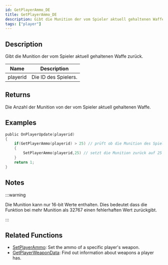 ```yaml
---
id: GetPlayerAmmo_DE
title: GetPlayerAmmo_DE
description: Gibt die Munition der vom Spieler aktuell gehaltenen Waffe zurück.
tags: ["player"]
---
```


## Description

Gibt die Munition der vom Spieler aktuell gehaltenen Waffe zurück.

| Name     | Description          |
| -------- | -------------------- |
| playerid | Die ID des Spielers. |

## Returns

Die Anzahl der Munition von der vom Spieler aktuell gehaltenen Waffe.

## Examples

```c
public OnPlayerUpdate(playerid)
{
    if(GetPlayerAmmo(playerid) > 25) // prüft ob die Munition des Spielers über 25 liegt.
    {
        SetPlayerAmmo(playerid,25) // setzt die Munition zurück auf 25
    }
    return 1;
}
```

## Notes

:::warning

Die Munition kann nur 16-bit Werte enthalten. Dies bedeutet dass die Funktion bei mehr Munition als 32767 einen fehlerhaften Wert zurückgibt.

:::

## Related Functions

- [SetPlayerAmmo](SetPlayerAmmo): Set the ammo of a specific player's weapon.
- [GetPlayerWeaponData](GetPlayerWeaponData): Find out information about weapons a player has.
